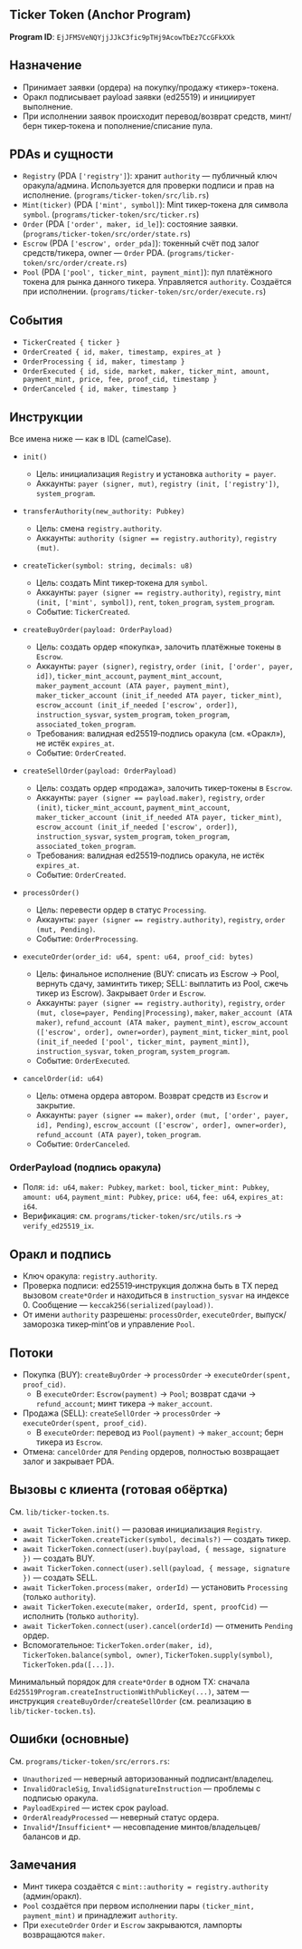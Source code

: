 ## Ticker Token (Anchor Program)

**Program ID**: `EjJFMSVeNQYjjJJkC3fic9pTHj9AcowTbEz7CcGFkXXk`

## Назначение
- Принимает заявки (ордера) на покупку/продажу «тикер»-токена.
- Оракл подписывает payload заявки (ed25519) и инициирует выполнение.
- При исполнении заявок происходит перевод/возврат средств, минт/берн тикер‑токена и пополнение/списание пула.

## PDAs и сущности
- `Registry` (PDA `['registry']`): хранит `authority` — публичный ключ оракула/админа. Используется для проверки подписи и прав на исполнение. (`programs/ticker-token/src/lib.rs`)
- `Mint(ticker)` (PDA `['mint', symbol]`): Mint тикер‑токена для символа `symbol`. (`programs/ticker-token/src/ticker.rs`)
- `Order` (PDA `['order', maker, id_le]`): состояние заявки. (`programs/ticker-token/src/order/state.rs`)
- `Escrow` (PDA `['escrow', order_pda]`): токенный счёт под залог средств/тикера, owner — `Order` PDA. (`programs/ticker-token/src/order/create.rs`)
- `Pool` (PDA `['pool', ticker_mint, payment_mint]`): пул платёжного токена для рынка данного тикера. Управляется `authority`. Создаётся при исполнении. (`programs/ticker-token/src/order/execute.rs`)

## События
- `TickerCreated { ticker }`
- `OrderCreated { id, maker, timestamp, expires_at }`
- `OrderProcessing { id, maker, timestamp }`
- `OrderExecuted { id, side, market, maker, ticker_mint, amount, payment_mint, price, fee, proof_cid, timestamp }`
- `OrderCanceled { id, maker, timestamp }`

## Инструкции

Все имена ниже — как в IDL (camelCase).

- `init()`
  - Цель: инициализация `Registry` и установка `authority = payer`.
  - Аккаунты: `payer (signer, mut)`, `registry (init, ['registry'])`, `system_program`.

- `transferAuthority(new_authority: Pubkey)`
  - Цель: смена `registry.authority`.
  - Аккаунты: `authority (signer == registry.authority)`, `registry (mut)`.

- `createTicker(symbol: string, decimals: u8)`
  - Цель: создать Mint тикер‑токена для `symbol`.
  - Аккаунты: `payer (signer == registry.authority)`, `registry`, `mint (init, ['mint', symbol])`, `rent`, `token_program`, `system_program`.
  - Событие: `TickerCreated`.

- `createBuyOrder(payload: OrderPayload)`
  - Цель: создать ордер «покупка», залочить платёжные токены в `Escrow`.
  - Аккаунты: `payer (signer)`, `registry`, `order (init, ['order', payer, id])`, `ticker_mint_account`, `payment_mint_account`, `maker_payment_account (ATA payer, payment_mint)`, `maker_ticker_account (init_if_needed ATA payer, ticker_mint)`, `escrow_account (init_if_needed ['escrow', order])`, `instruction_sysvar`, `system_program`, `token_program`, `associated_token_program`.
  - Требования: валидная ed25519‑подпись оракула (см. «Оракл»), не истёк `expires_at`.
  - Событие: `OrderCreated`.

- `createSellOrder(payload: OrderPayload)`
  - Цель: создать ордер «продажа», залочить тикер‑токены в `Escrow`.
  - Аккаунты: `payer (signer == payload.maker)`, `registry`, `order (init)`, `ticker_mint_account`, `payment_mint_account`, `maker_ticker_account (init_if_needed ATA payer, ticker_mint)`, `escrow_account (init_if_needed ['escrow', order])`, `instruction_sysvar`, `system_program`, `token_program`, `associated_token_program`.
  - Требования: валидная ed25519‑подпись оракула, не истёк `expires_at`.
  - Событие: `OrderCreated`.

- `processOrder()`
  - Цель: перевести ордер в статус `Processing`.
  - Аккаунты: `payer (signer == registry.authority)`, `registry`, `order (mut, Pending)`.
  - Событие: `OrderProcessing`.

- `executeOrder(order_id: u64, spent: u64, proof_cid: bytes)`
  - Цель: финальное исполнение (BUY: списать из Escrow → Pool, вернуть сдачу, заминтить тикер; SELL: выплатить из Pool, сжечь тикер из Escrow). Закрывает `Order` и `Escrow`.
  - Аккаунты: `payer (signer == registry.authority)`, `registry`, `order (mut, close=payer, Pending|Processing)`, `maker`, `maker_account (ATA maker)`, `refund_account (ATA maker, payment_mint)`, `escrow_account (['escrow', order], owner=order)`, `payment_mint`, `ticker_mint`, `pool (init_if_needed ['pool', ticker_mint, payment_mint])`, `instruction_sysvar`, `token_program`, `system_program`.
  - Событие: `OrderExecuted`.

- `cancelOrder(id: u64)`
  - Цель: отмена ордера автором. Возврат средств из `Escrow` и закрытие.
  - Аккаунты: `payer (signer == maker)`, `order (mut, ['order', payer, id], Pending)`, `escrow_account (['escrow', order], owner=order)`, `refund_account (ATA payer)`, `token_program`.
  - Событие: `OrderCanceled`.

### OrderPayload (подпись оракула)
- Поля: `id: u64`, `maker: Pubkey`, `market: bool`, `ticker_mint: Pubkey`, `amount: u64`, `payment_mint: Pubkey`, `price: u64`, `fee: u64`, `expires_at: i64`.
- Верификация: см. `programs/ticker-token/src/utils.rs` → `verify_ed25519_ix`.

## Оракл и подпись
- Ключ оракула: `registry.authority`.
- Проверка подписи: ed25519‑инструкция должна быть в TX перед вызовом `create*Order` и находиться в `instruction_sysvar` на индексе 0. Сообщение — `keccak256(serialized(payload))`.
- От имени `authority` разрешены: `processOrder`, `executeOrder`, выпуск/заморозка тикер‑mint’ов и управление `Pool`.

## Потоки
- Покупка (BUY): `createBuyOrder` → `processOrder` → `executeOrder(spent, proof_cid)`.
  - В `executeOrder`: `Escrow(payment)` → `Pool`; возврат сдачи → `refund_account`; минт тикера → `maker_account`.
- Продажа (SELL): `createSellOrder` → `processOrder` → `executeOrder(spent, proof_cid)`.
  - В `executeOrder`: перевод из `Pool(payment)` → `maker_account`; берн тикера из `Escrow`.
- Отмена: `cancelOrder` для `Pending` ордеров, полностью возвращает залог и закрывает PDA.

## Вызовы с клиента (готовая обёртка)
См. `lib/ticker-tocken.ts`.
- `await TickerToken.init()` — разовая инициализация `Registry`.
- `await TickerToken.createTicker(symbol, decimals?)` — создать тикер.
- `await TickerToken.connect(user).buy(payload, { message, signature })` — создать BUY.
- `await TickerToken.connect(user).sell(payload, { message, signature })` — создать SELL.
- `await TickerToken.process(maker, orderId)` — установить `Processing` (только `authority`).
- `await TickerToken.execute(maker, orderId, spent, proofCid)` — исполнить (только `authority`).
- `await TickerToken.connect(user).cancel(orderId)` — отменить `Pending` ордер.
- Вспомогательное: `TickerToken.order(maker, id)`, `TickerToken.balance(symbol, owner)`, `TickerToken.supply(symbol)`, `TickerToken.pda([...])`.

Минимальный порядок для `create*Order` в одном TX: сначала `Ed25519Program.createInstructionWithPublicKey(...)`, затем — инструкция `createBuyOrder`/`createSellOrder` (см. реализацию в `lib/ticker-tocken.ts`).

## Ошибки (основные)
См. `programs/ticker-token/src/errors.rs`:
- `Unauthorized` — неверный авторизованный подписант/владелец.
- `InvalidOracleSig`, `InvalidSignatureInstruction` — проблемы с подписью оракула.
- `PayloadExpired` — истек срок payload.
- `OrderAlreadyProcessed` — неверный статус ордера.
- `Invalid*`/`Insufficient*` — несовпадение минтов/владельцев/балансов и др.

## Замечания
- Минт тикера создаётся с `mint::authority = registry.authority` (админ/оракл).
- `Pool` создаётся при первом исполнении пары `(ticker_mint, payment_mint)` и принадлежит `authority`.
- При `executeOrder` `Order` и `Escrow` закрываются, лампорты возвращаются `maker`.